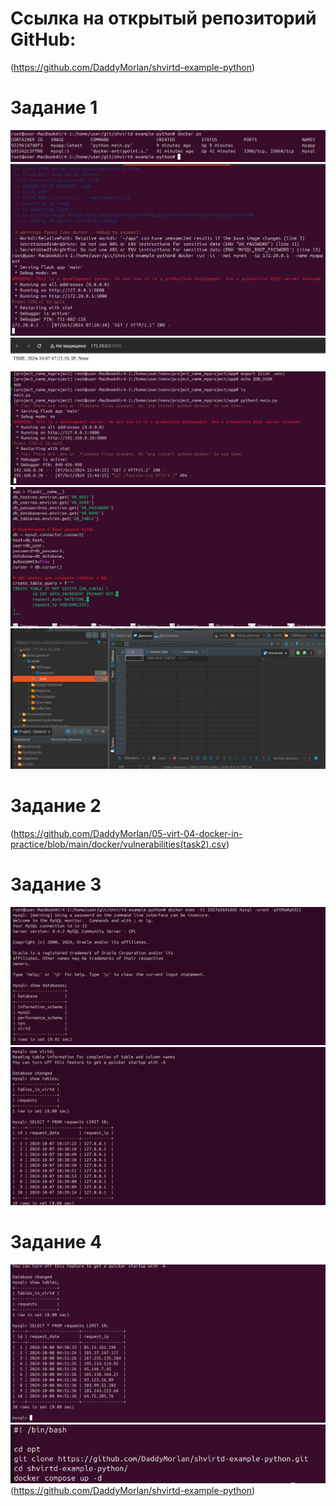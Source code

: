 # Ссылка на открытый репозиторий GitHub:
(https://github.com/DaddyMorlan/shvirtd-example-python)
# Задание 1
![](https://github.com/DaddyMorlan/05-virt-04-docker-in-practice/blob/main/docker/1.1.png)
![](https://github.com/DaddyMorlan/05-virt-04-docker-in-practice/blob/main/docker/1.2.1.png)
![](https://github.com/DaddyMorlan/05-virt-04-docker-in-practice/blob/main/docker/1.2.2.png)
![](https://github.com/DaddyMorlan/05-virt-04-docker-in-practice/blob/main/docker/1.3.png)
![](https://github.com/DaddyMorlan/05-virt-04-docker-in-practice/blob/main/docker/1.4.1.png)
![](https://github.com/DaddyMorlan/05-virt-04-docker-in-practice/blob/main/docker/1.4.2.png)
# Задание 2
(https://github.com/DaddyMorlan/05-virt-04-docker-in-practice/blob/main/docker/vulnerabilities(task2).csv)
# Задание 3
![](https://github.com/DaddyMorlan/05-virt-04-docker-in-practice/blob/main/docker/3.3.1.png)
![](https://github.com/DaddyMorlan/05-virt-04-docker-in-practice/blob/main/docker/3.3.2.png)
# Задание 4
![](https://github.com/DaddyMorlan/05-virt-04-docker-in-practice/blob/main/docker/4.6.1.png)
![](https://github.com/DaddyMorlan/05-virt-04-docker-in-practice/blob/main/docker/4.6.2.png)
(https://github.com/DaddyMorlan/shvirtd-example-python)
